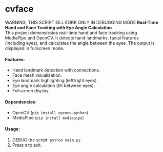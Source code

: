 # cvface
WARNING, THIS SCRIPT EILL EORK ONLY IN DEBUGGING MODE
**Real-Time Hand and Face Tracking with Eye Angle Calculation**  
This project demonstrates real-time hand and face tracking using MediaPipe and OpenCV. It detects hand landmarks, facial features (including eyes), and calculates the angle between the eyes. The output is displayed in fullscreen mode.  

#### Features:
- Hand landmark detection with connections.
- Face mesh visualization.
- Eye landmark highlighting (left/right eyes).
- Eye angle calculation (tilt between eyes).
- Fullscreen display.

#### Dependencies:
- OpenCV (`pip install opencv-python`)
- MediaPipe (`pip install mediapipe`)

#### Usage:
1. DEBUG the script: `python main.py`.
2. Press `Q` to exit.

